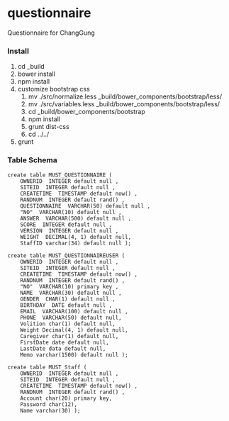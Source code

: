 questionnaire
=============

Questionnaire for ChangGung

### Install

1. cd _build
1. bower install
1. npm install
1. customize bootstrap css
	1. mv ./src/normalize.less \_build/bower_components/bootstrap/less/
	1. mv ./src/variables.less \_build/bower_components/bootstrap/less/
	1. cd \_build/bower_components/bootstrap
	1. npm install
	1. grunt dist-css
	1. cd ../../
1. grunt

### Table Schema

	create table MUST_QUESTIONNAIRE (
		OWNERID  INTEGER default null ,
		SITEID  INTEGER default null ,
		CREATETIME  TIMESTAMP default now() ,
		RANDNUM  INTEGER default rand() ,
		QUESTIONNAIRE  VARCHAR(50) default null ,
		"NO"  VARCHAR(10) default null ,
		ANSWER  VARCHAR(500) default null ,
		SCORE  INTEGER default null ,
		VERSION  INTEGER default null ,
		WEIGHT  DECIMAL(4, 1) default null,
		StaffID varchar(34) default null );

	create table MUST_QUESTIONNAIREUSER (
		OWNERID  INTEGER default null ,
		SITEID  INTEGER default null ,
		CREATETIME  TIMESTAMP default now() ,
		RANDNUM  INTEGER default rand() ,
		"NO"  VARCHAR(10) primary key ,
		NAME  VARCHAR(30) default null ,
		GENDER  CHAR(1) default null ,
		BIRTHDAY  DATE default null ,
		EMAIL  VARCHAR(100) default null ,
		PHONE  VARCHAR(50) default null,
		Volition char(1) default null,
		Weight Decimal(4, 1) default null,
		Caregiver char(1) default null,
		FirstDate date default null,
		LastDate data default null,
		Memo varchar(1500) default null );

	create table MUST_Staff (
		OWNERID  INTEGER default null ,
		SITEID  INTEGER default null ,
		CREATETIME  TIMESTAMP default now() ,
		RANDNUM  INTEGER default rand() ,
		Account char(20) primary key,
		Password char(12),
		Name varchar(30) );

